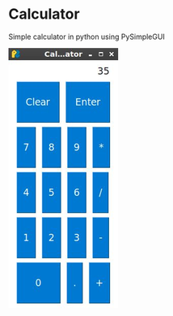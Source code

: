# Calculator
Simple calculator in python using PySimpleGUI

<img
src="https://github.com/darklightcoder/Calculator/blob/main/screen.jpg"
raw=true
alt="screen"
/>
